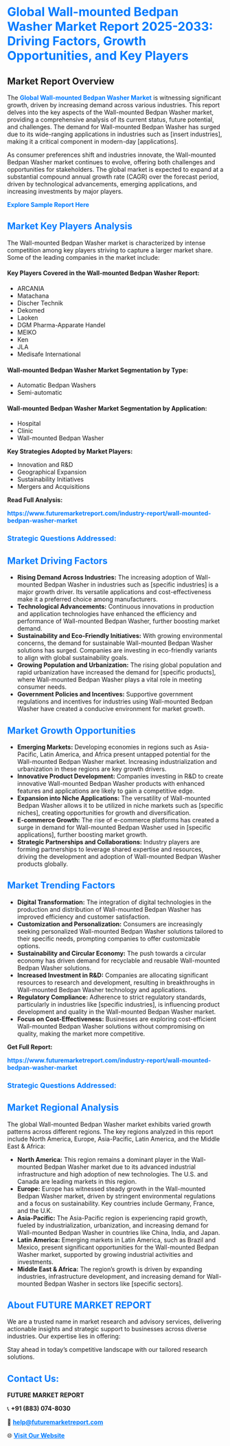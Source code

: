 <h1 style="color: #007BFF;">Global Wall-mounted Bedpan Washer Market Report 2025-2033: Driving Factors, Growth Opportunities, and Key Players</h1>

<section id="overview">
<h2>Market Report Overview</h2>
<p>The <a href="https://www.futuremarketreport.com/industry-report/wall-mounted-bedpan-washer-market" style="color: #007BFF; text-decoration: none;"><strong>Global Wall-mounted Bedpan Washer Market</strong></a> is witnessing significant growth, driven by increasing demand across various industries. This report delves into the key aspects of the Wall-mounted Bedpan Washer market, providing a comprehensive analysis of its current status, future potential, and challenges. The demand for Wall-mounted Bedpan Washer has surged due to its wide-ranging applications in industries such as [insert industries], making it a critical component in modern-day [applications].</p>
<p>As consumer preferences shift and industries innovate, the Wall-mounted Bedpan Washer market continues to evolve, offering both challenges and opportunities for stakeholders. The global market is expected to expand at a substantial compound annual growth rate (CAGR) over the forecast period, driven by technological advancements, emerging applications, and increasing investments by major players.</p>
</section>

<section id="overview">
<p><a href="https://www.futuremarketreport.com/request-sample/reportId=128275" style="color: #007BFF; text-decoration: none;"><strong>Explore Sample Report Here</strong></a></p>
</section>

<section id="key-players">
<h2 style="color: #007BFF;">Market Key Players Analysis</h2>
<p>The Wall-mounted Bedpan Washer market is characterized by intense competition among key players striving to capture a larger market share. Some of the leading companies in the market include:</p>
<h4>Key Players Covered in the Wall-mounted Bedpan Washer Report:</h4>
<ul><li>ARCANIA</li><li>Matachana</li><li>Discher Technik</li><li>Dekomed</li><li>Laoken</li><li>DGM Pharma-Apparate Handel</li><li>MEIKO</li><li>Ken</li><li>JLA</li><li>Medisafe International</li></ul>
<h4>Wall-mounted Bedpan Washer Market Segmentation by Type:</h4>
<ul><li>Automatic Bedpan Washers</li><li>Semi-automatic</li></ul>

<h4>Wall-mounted Bedpan Washer Market Segmentation by Application:</h4>
<ul><li>Hospital</li><li>Clinic</li><li>Wall-mounted Bedpan Washer</li></ul>
<p><strong>Key Strategies Adopted by Market Players:</strong></p>
<ul>
<li>Innovation and R&D</li>
<li>Geographical Expansion</li>
<li>Sustainability Initiatives</li>
<li>Mergers and Acquisitions</li>
</ul>
</section>

<section>
<p><strong>Read Full Analysis: </strong></p><a href="https://www.futuremarketreport.com/industry-report/wall-mounted-bedpan-washer-market" style="color: #007BFF; text-decoration: none;"><strong>https://www.futuremarketreport.com/industry-report/wall-mounted-bedpan-washer-market</strong></a>
<h3 style="color: #007BFF;">Strategic Questions Addressed:</h3>
</section>

<section id="driving-factors">
<h2 style="color: #007BFF;">Market Driving Factors</h2>
<ul>
<li><strong>Rising Demand Across Industries:</strong> The increasing adoption of Wall-mounted Bedpan Washer in industries such as [specific industries] is a major growth driver. Its versatile applications and cost-effectiveness make it a preferred choice among manufacturers.</li>
<li><strong>Technological Advancements:</strong> Continuous innovations in production and application technologies have enhanced the efficiency and performance of Wall-mounted Bedpan Washer, further boosting market demand.</li>
<li><strong>Sustainability and Eco-Friendly Initiatives:</strong> With growing environmental concerns, the demand for sustainable Wall-mounted Bedpan Washer solutions has surged. Companies are investing in eco-friendly variants to align with global sustainability goals.</li>
<li><strong>Growing Population and Urbanization:</strong> The rising global population and rapid urbanization have increased the demand for [specific products], where Wall-mounted Bedpan Washer plays a vital role in meeting consumer needs.</li>
<li><strong>Government Policies and Incentives:</strong> Supportive government regulations and incentives for industries using Wall-mounted Bedpan Washer have created a conducive environment for market growth.</li>
</ul>
</section>

<section id="growth-opportunities">
<h2 style="color: #007BFF;">Market Growth Opportunities</h2>
<ul>
<li><strong>Emerging Markets:</strong> Developing economies in regions such as Asia-Pacific, Latin America, and Africa present untapped potential for the Wall-mounted Bedpan Washer market. Increasing industrialization and urbanization in these regions are key growth drivers.</li>
<li><strong>Innovative Product Development:</strong> Companies investing in R&D to create innovative Wall-mounted Bedpan Washer products with enhanced features and applications are likely to gain a competitive edge.</li>
<li><strong>Expansion into Niche Applications:</strong> The versatility of Wall-mounted Bedpan Washer allows it to be utilized in niche markets such as [specific niches], creating opportunities for growth and diversification.</li>
<li><strong>E-commerce Growth:</strong> The rise of e-commerce platforms has created a surge in demand for Wall-mounted Bedpan Washer used in [specific applications], further boosting market growth.</li>
<li><strong>Strategic Partnerships and Collaborations:</strong> Industry players are forming partnerships to leverage shared expertise and resources, driving the development and adoption of Wall-mounted Bedpan Washer products globally.</li>
</ul>
</section>

<section id="trending-factors">
<h2 style="color: #007BFF;">Market Trending Factors</h2>
<ul>
<li><strong>Digital Transformation:</strong> The integration of digital technologies in the production and distribution of Wall-mounted Bedpan Washer has improved efficiency and customer satisfaction.</li>
<li><strong>Customization and Personalization:</strong> Consumers are increasingly seeking personalized Wall-mounted Bedpan Washer solutions tailored to their specific needs, prompting companies to offer customizable options.</li>
<li><strong>Sustainability and Circular Economy:</strong> The push towards a circular economy has driven demand for recyclable and reusable Wall-mounted Bedpan Washer solutions.</li>
<li><strong>Increased Investment in R&D:</strong> Companies are allocating significant resources to research and development, resulting in breakthroughs in Wall-mounted Bedpan Washer technology and applications.</li>
<li><strong>Regulatory Compliance:</strong> Adherence to strict regulatory standards, particularly in industries like [specific industries], is influencing product development and quality in the Wall-mounted Bedpan Washer market.</li>
<li><strong>Focus on Cost-Effectiveness:</strong> Businesses are exploring cost-efficient Wall-mounted Bedpan Washer solutions without compromising on quality, making the market more competitive.</li>
</ul>
</section>

<section>
<p><strong>Get Full Report: </strong></p><a href="https://www.futuremarketreport.com/industry-report/wall-mounted-bedpan-washer-market" style="color: #007BFF; text-decoration: none;"><strong>https://www.futuremarketreport.com/industry-report/wall-mounted-bedpan-washer-market</strong></a>
<h3 style="color: #007BFF;">Strategic Questions Addressed:</h3>
</section>


<section id="regional-analysis">
<h2 style="color: #007BFF;">Market Regional Analysis</h2>
<p>The global Wall-mounted Bedpan Washer market exhibits varied growth patterns across different regions. The key regions analyzed in this report include North America, Europe, Asia-Pacific, Latin America, and the Middle East & Africa:</p>
<ul>
<li><strong>North America:</strong> This region remains a dominant player in the Wall-mounted Bedpan Washer market due to its advanced industrial infrastructure and high adoption of new technologies. The U.S. and Canada are leading markets in this region.</li>
<li><strong>Europe:</strong> Europe has witnessed steady growth in the Wall-mounted Bedpan Washer market, driven by stringent environmental regulations and a focus on sustainability. Key countries include Germany, France, and the U.K.</li>
<li><strong>Asia-Pacific:</strong> The Asia-Pacific region is experiencing rapid growth, fueled by industrialization, urbanization, and increasing demand for Wall-mounted Bedpan Washer in countries like China, India, and Japan.</li>
<li><strong>Latin America:</strong> Emerging markets in Latin America, such as Brazil and Mexico, present significant opportunities for the Wall-mounted Bedpan Washer market, supported by growing industrial activities and investments.</li>
<li><strong>Middle East & Africa:</strong> The region’s growth is driven by expanding industries, infrastructure development, and increasing demand for Wall-mounted Bedpan Washer in sectors like [specific sectors].</li>
</ul>
</section>

<footer>
<h2 style="color: #007BFF;">About FUTURE MARKET REPORT</h2>
<p>We are a trusted name in market research and advisory services, delivering actionable insights and strategic support to businesses across diverse industries. Our expertise lies in offering:</p>

<p>Stay ahead in today’s competitive landscape with our tailored research solutions.</p>

<h2 style="color: #007BFF;">Contact Us:</h2>
<p><strong>FUTURE MARKET REPORT</strong></p>
<p>📞 <strong>+91 (883) 074-8030</strong></p>
<p>📧 <strong><a href="mailto:help@futuremarketreport.com" style="color: #007BFF;">help@futuremarketreport.com</a></strong></p>
<p>🌐 <strong><a href="https://www.futuremarketreport.com/" style="color: #007BFF;">Visit Our Website</a></strong></p>
</footer>